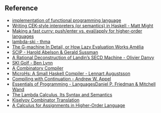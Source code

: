 ## Reference
- [implementation of functional programming language](https://pub-5bd6e5d35f874c0190b1ee3a052879ef.r2.dev/the-implementation-of%3Dfunctional-programming-language-spj.pdf)
- [Writing CEK-style interpreters (or semantics) in Haskell - Matt Might](https://matt.might.net/articles/cek-machines/)
- [Making a fast curry: push/enter vs. eval/apply
for higher-order languages](https://www.cs.tufts.edu/comp/150FP/archive/simon-peyton-jones/eval-apply-jfp.pdf)
- [lambda-ski - thma](https://github.com/thma/lambda-ski)
- [The G-machine In Detail, or How Lazy Evaluation Works Amélia](https://amelia.how/posts/the-gmachine-in-detail.html)
- [SCIP - Harold Abelson & Gerald Sussman](https://web.mit.edu/6.001/6.037/sicp.pdf)
- [A Rational Deconstruction of Landin’s SECD Machine - Olivier Danvy](https://www.brics.dk/RS/03/33/BRICS-RS-03-33.pdf)
- [SKI Golf - Ben Lynn](https://crypto.stanford.edu/~blynn/compiler/golf.html)
- [A Combinatory Compiler](https://crypto.stanford.edu/~blynn/lambda/sk.html)
- [MicroHs: A Small Haskell Compiler - Lennart Augustsson](https://docs.google.com/presentation/d/1WsSiSwypNVTm0oZ3spRYF8gA59wyteOsIkPRjCUAZec/edit#slide=id.g28fae13d938_0_5)
- [Compiling with Continuation -  Andrew W. Appel](https://www.amazon.com/gp/product/052103311X?ie=UTF8&tag=mmamzn06-20&linkCode=as2&camp=1789&creative=390957&creativeASIN=052103311X)
- [Essentials of Programming - LanguagesDaniel P. Friedman & Mitchell Wand](https://dreameer.github.io/book/EssProgLan.pdf)
- [The Lambda Calculus, Its Syntax and Semantics](https://api.pageplace.de/preview/DT0400.9780080933757_A23543814/preview-9780080933757_A23543814.pdf)
- [Kiselyov Combinator Translation](https://crypto.stanford.edu/~blynn/lambda/kiselyov.html)
- [A Calculus for Assignments in Higher-Order Language](https://legacy.cs.indiana.edu/ftp/techreports/TR202.pdf)
